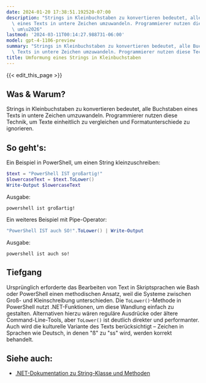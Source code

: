 ```yaml
---
date: 2024-01-20 17:38:51.192520-07:00
description: "Strings in Kleinbuchstaben zu konvertieren bedeutet, alle Buchstaben\
  \ eines Texts in untere Zeichen umzuwandeln. Programmierer nutzen diese Technik,\
  \ um\u2026"
lastmod: '2024-03-11T00:14:27.988731-06:00'
model: gpt-4-1106-preview
summary: "Strings in Kleinbuchstaben zu konvertieren bedeutet, alle Buchstaben eines\
  \ Texts in untere Zeichen umzuwandeln. Programmierer nutzen diese Technik, um\u2026"
title: Umformung eines Strings in Kleinbuchstaben
---
```


{{< edit_this_page >}}

## Was & Warum?
Strings in Kleinbuchstaben zu konvertieren bedeutet, alle Buchstaben eines Texts in untere Zeichen umzuwandeln. Programmierer nutzen diese Technik, um Texte einheitlich zu vergleichen und Formatunterschiede zu ignorieren.

## So geht's:
Ein Beispiel in PowerShell, um einen String kleinzuschreiben:

```PowerShell
$text = "PowerShell IST großartig!"
$lowercaseText = $text.ToLower()
Write-Output $lowercaseText
```

Ausgabe:

```
powershell ist großartig!
```

Ein weiteres Beispiel mit Pipe-Operator:

```PowerShell
"PowerShell IST auch SO!".ToLower() | Write-Output
```

Ausgabe:

```
powershell ist auch so!
```

## Tiefgang
Ursprünglich erforderte das Bearbeiten von Text in Skriptsprachen wie Bash oder PowerShell einen methodischen Ansatz, weil die Systeme zwischen Groß- und Kleinschreibung unterschieden. Die `ToLower()`-Methode in PowerShell nutzt .NET-Funktionen, um diese Wandlung einfach zu gestalten. Alternativen hierzu wären reguläre Ausdrücke oder ältere Command-Line-Tools, aber `ToLower()` ist deutlich direkter und performanter. Auch wird die kulturelle Variante des Texts berücksichtigt – Zeichen in Sprachen wie Deutsch, in denen "ß" zu "ss" wird, werden korrekt behandelt.

## Siehe auch:
- [.NET-Dokumentation zu String-Klasse und Methoden](https://docs.microsoft.com/dotnet/api/system.string?view=net-6.0)
